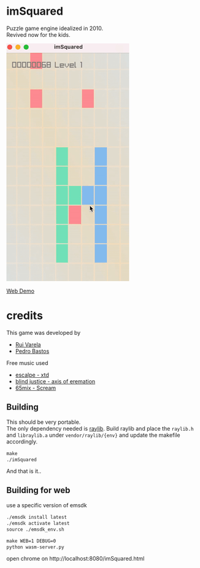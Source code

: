 # imSquared
Puzzle game engine idealized in 2010.   
Revived now for the kids.

![imSquared](https://github.com/RuiVarela/imSquared/raw/master/sample.gif)   

[Web Demo](https://imsquared.demanda.pt/)


# credits
This game was developed by
* [Rui Varela](https://github.com/RuiVarela)
* [Pedro Bastos](https://github.com/theaGit)

Free music used
+ [escalpe - xtd](https://modarchive.org/index.php?request=view_profile&query=69008)
+ [blind justice - axis of eremation](https://modarchive.org/index.php?request=view_by_moduleid&query=87501)
+ [65mix - Scream](https://modarchive.org/index.php?request=view_by_moduleid&query=192351)


## Building
This should be very portable.   
The only dependency needed is [raylib](https://www.raylib.com/). 
Build raylib and place the `raylib.h` and `libraylib.a` under `vendor/raylib/{env}` and update the makefile accordingly.   

```
make
./imSquared
```
And that is it..

## Building for web   

use a specific version of emsdk
```
./emsdk install latest
./emsdk activate latest
source ./emsdk_env.sh
```

```
make WEB=1 DEBUG=0
python wasm-server.py
```
open chrome on http://localhost:8080/imSquared.html
